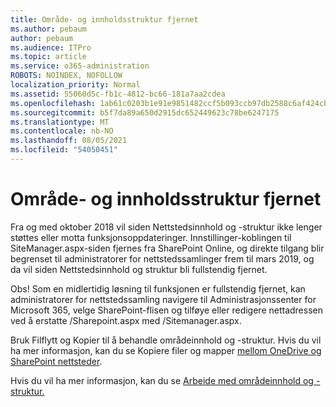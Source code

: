 ```yaml
---
title: Område- og innholdsstruktur fjernet
ms.author: pebaum
author: pebaum
ms.audience: ITPro
ms.topic: article
ms.service: o365-administration
ROBOTS: NOINDEX, NOFOLLOW
localization_priority: Normal
ms.assetid: 55060d5c-fb1c-4812-bc66-181a7aa2cdea
ms.openlocfilehash: 1ab61c0203b1e91e9851482ccf5b093ccb97db2588c6af424cbf24c51e7fbcda
ms.sourcegitcommit: b5f7da89a650d2915dc652449623c78be6247175
ms.translationtype: MT
ms.contentlocale: nb-NO
ms.lasthandoff: 08/05/2021
ms.locfileid: "54050451"
---
```

# <a name="site-and-content-structure-removed"></a>Område- og innholdsstruktur fjernet

Fra og med oktober 2018 vil siden Nettstedsinnhold og -struktur ikke lenger støttes eller motta funksjonsoppdateringer. Innstillinger-koblingen til SiteManager.aspx-siden fjernes fra SharePoint Online, og direkte tilgang blir begrenset til administratorer for nettstedssamlinger frem til mars 2019, og da vil siden Nettstedsinnhold og struktur bli fullstendig fjernet. 

Obs! Som en midlertidig løsning til funksjonen er fullstendig fjernet, kan administratorer for nettstedssamling navigere til Administrasjonssenter for Microsoft 365, velge SharePoint-flisen og tilføye eller redigere nettadressen ved å erstatte /Sharepoint.aspx med /Sitemanager.aspx. 


Bruk Filflytt og Kopier til å behandle områdeinnhold og -struktur. Hvis du vil ha mer informasjon, kan du se Kopiere filer og mapper [mellom OneDrive og SharePoint nettsteder](https://support.office.com/article/copy-files-and-folders-between-onedrive-and-sharepoint-sites-67a6323e-7fd4-4254-99a8-35613492a82f). 

Hvis du vil ha mer informasjon, kan du se [Arbeide med områdeinnhold og -struktur.](https://support.office.com/article/Work-with-site-content-and-structure-30fcaad9-02b1-4347-8b03-e1ccc5a4c19f)
